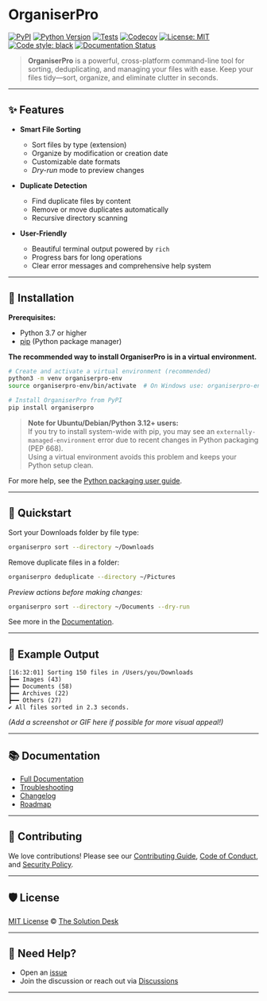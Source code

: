 # OrganiserPro

[![PyPI](https://img.shields.io/pypi/v/organiserpro)](https://pypi.org/project/organiserpro/)
[![Python Version](https://img.shields.io/pypi/pyversions/organiserpro)](https://www.python.org/downloads/)
[![Tests](https://github.com/the-solution-desk/organiserpro/actions/workflows/ci.yml/badge.svg)](https://github.com/the-solution-desk/organiserpro/actions/workflows/ci.yml)
[![Codecov](https://codecov.io/gh/the-solution-desk/organiserpro/branch/main/graph/badge.svg)](https://codecov.io/gh/the-solution-desk/organiserpro)
[![License: MIT](https://img.shields.io/badge/License-MIT-yellow.svg)](https://opensource.org/licenses/MIT)
[![Code style: black](https://img.shields.io/badge/code%20style-black-000000.svg)](https://github.com/psf/black)
[![Documentation Status](https://readthedocs.org/projects/organiserpro/badge/?version=latest)](https://organiserpro.readthedocs.io/en/latest/?badge=latest)

> **OrganiserPro** is a powerful, cross-platform command-line tool for sorting, deduplicating, and managing your files with ease. Keep your files tidy—sort, organize, and eliminate clutter in seconds.

---

## ✨ Features

- **Smart File Sorting**
  - Sort files by type (extension)
  - Organize by modification or creation date
  - Customizable date formats
  - *Dry-run* mode to preview changes

- **Duplicate Detection**
  - Find duplicate files by content
  - Remove or move duplicates automatically
  - Recursive directory scanning

- **User-Friendly**
  - Beautiful terminal output powered by `rich`
  - Progress bars for long operations
  - Clear error messages and comprehensive help system

---

## 🚀 Installation

**Prerequisites:**  
- Python 3.7 or higher  
- [pip](https://pip.pypa.io/en/stable/) (Python package manager)

**The recommended way to install OrganiserPro is in a virtual environment.**

```bash
# Create and activate a virtual environment (recommended)
python3 -m venv organiserpro-env
source organiserpro-env/bin/activate  # On Windows use: organiserpro-env\Scripts\activate

# Install OrganiserPro from PyPI
pip install organiserpro
```

> **Note for Ubuntu/Debian/Python 3.12+ users:**  
> If you try to install system-wide with pip, you may see an `externally-managed-environment` error due to recent changes in Python packaging (PEP 668).  
> Using a virtual environment avoids this problem and keeps your Python setup clean.

For more help, see the [Python packaging user guide](https://packaging.python.org/tutorials/installing-packages/).

---

## 🏁 Quickstart

Sort your Downloads folder by file type:

```bash
organiserpro sort --directory ~/Downloads
```

Remove duplicate files in a folder:

```bash
organiserpro deduplicate --directory ~/Pictures
```

*Preview actions before making changes:*

```bash
organiserpro sort --directory ~/Documents --dry-run
```

See more in the [Documentation](https://organiserpro.readthedocs.io/en/latest/).

---

## 📸 Example Output

```
[16:32:01] Sorting 150 files in /Users/you/Downloads
┣━━ Images (43)
┣━━ Documents (58)
┣━━ Archives (22)
┣━━ Others (27)
✔ All files sorted in 2.3 seconds.
```
*(Add a screenshot or GIF here if possible for more visual appeal!)*

---

## 📚 Documentation

- [Full Documentation](https://organiserpro.readthedocs.io/en/latest/)
- [Troubleshooting](TROUBLESHOOTING.md)
- [Changelog](CHANGELOG.md)
- [Roadmap](ROADMAP.md)

---

## 🤝 Contributing

We love contributions! Please see our [Contributing Guide](CONTRIBUTING.md), [Code of Conduct](CODE_OF_CONDUCT.md), and [Security Policy](SECURITY.md).

---

## 🛡 License

[MIT License](LICENSE) © [The Solution Desk](https://github.com/the-solution-desk)

---

## 💬 Need Help?

- Open an [issue](https://github.com/the-solution-desk/organiserpro/issues)
- Join the discussion or reach out via [Discussions](https://github.com/the-solution-desk/organiserpro/discussions)

---
